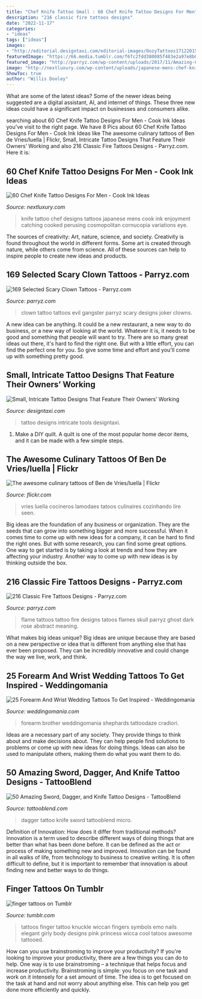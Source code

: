 ```yaml
---
title: "Chef Knife Tattoo Small : 60 Chef Knife Tattoo Designs For Men"
description: "216 classic fire tattoos designs"
date: "2022-11-17"
categories:
- "ideas"
tags: ["ideas"]
images:
- "http://editorial.designtaxi.com/editorial-images/OozyTattoos17122015/4.jpg"
featuredImage: "https://66.media.tumblr.com/f6fc2fdd380085f483e2a97e8b02b2c1/tumblr_mujl7sXWEc1qgt26jo1_400.jpg"
featured_image: "http://parryz.com/wp-content/uploads/2017/11/Amazing-Clown-Tattoo-464x700.jpg"
image: "http://nextluxury.com/wp-content/uploads/japanese-mens-chef-knife-forearm-tattoo.jpg"
ShowToc: true
author: "Willis Dooley"
---
```



What are some of the latest ideas?
Some of the newer ideas being suggested are a digital assistant, AI, and internet of things. These three new ideas could have a significant impact on businesses and consumers alike.

	

		
searching about 60 Chef Knife Tattoo Designs For Men - Cook Ink Ideas you've visit to the right page. We have 8 Pics about 60 Chef Knife Tattoo Designs For Men - Cook Ink Ideas like The awesome culinary tattoos of Ben de Vries/luella | Flickr, Small, Intricate Tattoo Designs That Feature Their Owners’ Working and also 216 Classic Fire Tattoos Designs - Parryz.com. Here it is:
		
    
## 60 Chef Knife Tattoo Designs For Men - Cook Ink Ideas

<img loading=lazy src="http://nextluxury.com/wp-content/uploads/japanese-mens-chef-knife-forearm-tattoo.jpg" onerror="this.onerror=null;this.src='https://tse4.mm.bing.net/th?id=OIP.7-2EwWk_QViDvpPILpcScgHaJ4&amp;pid=15.1';" alt="60 Chef Knife Tattoo Designs For Men - Cook Ink Ideas">

_Source: nextluxury.com_

>knife tattoo chef designs tattoos japanese mens cook ink enjoyment catching cooked perusing cosmopolitan cornucopia variations eye. 

	

The sources of creativity: Art, nature, science, and society.
Creativity is found throughout the world in different forms. Some art is created through nature, while others come from science. All of these sources can help to inspire people to create new ideas and products.

    
## 169 Selected Scary Clown Tattoos - Parryz.com

<img loading=lazy src="http://parryz.com/wp-content/uploads/2017/11/Amazing-Clown-Tattoo-464x700.jpg" onerror="this.onerror=null;this.src='https://tse2.mm.bing.net/th?id=OIP.HimyaIusYPABjWIAFqpL9AAAAA&amp;pid=15.1';" alt="169 Selected Scary Clown Tattoos - Parryz.com">

_Source: parryz.com_

>clown tattoo tattoos evil gangster parryz scary designs joker clowns. 

	

A new idea can be anything. It could be a new restaurant, a new way to do business, or a new way of looking at the world. Whatever it is, it needs to be good and something that people will want to try. There are so many great ideas out there, it's hard to find the right one. But with a little effort, you can find the perfect one for you. So give some time and effort and you'll come up with something pretty good.

    
## Small, Intricate Tattoo Designs That Feature Their Owners’ Working

<img loading=lazy src="http://editorial.designtaxi.com/editorial-images/OozyTattoos17122015/4.jpg" onerror="this.onerror=null;this.src='https://tse3.mm.bing.net/th?id=OIP.DLq0uedByVYSe9foVGtEtgHaHa&amp;pid=15.1';" alt="Small, Intricate Tattoo Designs That Feature Their Owners’ Working">

_Source: designtaxi.com_

>tattoo designs intricate tools designtaxi. 

	

1. Make a DIY quilt. A quilt is one of the most popular home decor items, and it can be made with a few simple steps.

    
## The Awesome Culinary Tattoos Of Ben De Vries/luella | Flickr

<img loading=lazy src="https://c2.staticflickr.com/8/7122/7108916757_bd4a9e0afe_b.jpg" onerror="this.onerror=null;this.src='https://tse2.mm.bing.net/th?id=OIP.7teeJ-sVpxjQ0a2wCIqixgHaJ4&amp;pid=15.1';" alt="The awesome culinary tattoos of Ben de Vries/luella | Flickr">

_Source: flickr.com_

>vries luella cocineros lamodaes tatoos culinaires cozinhando lire seen. 

	

Big ideas are the foundation of any business or organization. They are the seeds that can grow into something bigger and more successful. When it comes time to come up with new ideas for a company, it can be hard to find the right ones. But with some research, you can find some great options. One way to get started is by taking a look at trends and how they are affecting your industry. Another way to come up with new ideas is by thinking outside the box.

    
## 216 Classic Fire Tattoos Designs - Parryz.com

<img loading=lazy src="http://parryz.com/wp-content/uploads/2017/11/Dark-Fire-Tattoo.jpg" onerror="this.onerror=null;this.src='https://tse4.mm.bing.net/th?id=OIP.YRwBNXmfsJ88UvOdvbNSLQHaHa&amp;pid=15.1';" alt="216 Classic Fire Tattoos Designs - Parryz.com">

_Source: parryz.com_

>flame tattoos tattoo fire designs tatoos flames skull parryz ghost dark rose abstract meaning. 

	

What makes big ideas unique?
Big ideas are unique because they are based on a new perspective or idea that is different from anything else that has ever been proposed. They can be incredibly innovative and could change the way we live, work, and think.

    
## 25 Forearm And Wrist Wedding Tattoos To Get Inspired - Weddingomania

<img loading=lazy src="https://i.weddingomania.com/forearm-wedding-tattoos-to-get-inspired-25-500x666.jpg" onerror="this.onerror=null;this.src='https://tse1.mm.bing.net/th?id=OIP.D5a6pa3GpTwVBJhwCdHzuwHaJ3&amp;pid=15.1';" alt="25 Forearm And Wrist Wedding Tattoos To Get Inspired - Weddingomania">

_Source: weddingomania.com_

>forearm brother weddingomania shephards tattoodaze cradiori. 

	

Ideas are a necessary part of any society. They provide things to think about and make decisions about. They can help people find solutions to problems or come up with new ideas for doing things. Ideas can also be used to manipulate others, making them do what you want them to do.

    
## 50 Amazing Sword, Dagger, And Knife Tattoo Designs - TattooBlend

<img loading=lazy src="https://tattooblend.com/wp-content/uploads/2017/03/d.jpg" onerror="this.onerror=null;this.src='https://tse3.mm.bing.net/th?id=OIP.ssj98EFgfQ28mBSTfzNZjQHaHa&amp;pid=15.1';" alt="50 Amazing Sword, Dagger, and Knife Tattoo Designs - TattooBlend">

_Source: tattooblend.com_

>dagger tattoo knife sword tattooblend micro. 

	

Definition of Innovation: How does it differ from traditional methods?
Innovation is a term used to describe different ways of doing things that are better than what has been done before. It can be defined as the act or process of making something new and improved. Innovation can be found in all walks of life, from technology to business to creative writing. It is often difficult to define, but it is important to remember that innovation is about finding new and better ways to do things.

    
## Finger Tattoos On Tumblr

<img loading=lazy src="https://66.media.tumblr.com/f6fc2fdd380085f483e2a97e8b02b2c1/tumblr_mujl7sXWEc1qgt26jo1_400.jpg" onerror="this.onerror=null;this.src='https://tse3.mm.bing.net/th?id=OIP.-y42OLIMWfD5DBpq-d84dwAAAA&amp;pid=15.1';" alt="finger tattoos on Tumblr">

_Source: tumblr.com_

>tattoos finger tattoo knuckle wiccan fingers symbols emo nails elegant girly body designs pink princess wicca cool tatoos awesome tattooed. 

	

How can you use brainstroming to improve your productivity?
If you're looking to improve your productivity, there are a few things you can do to help. One way is to use brainstroming – a technique that helps focus and increase productivity. Brainstroming is simple: you focus on one task and work on it intensely for a set amount of time. The idea is to get focused on the task at hand and not worry about anything else. This can help you get done more efficiently and quickly.

